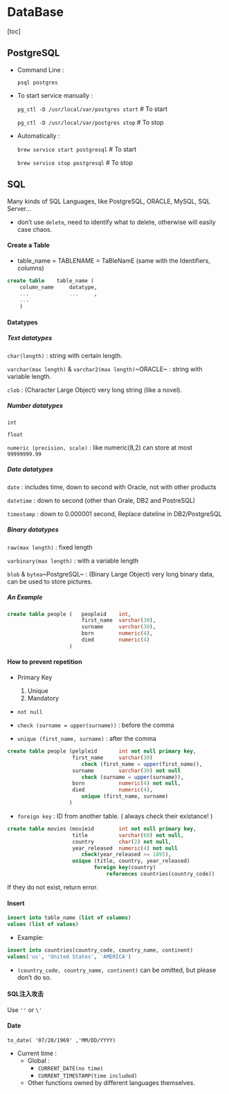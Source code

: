 # DataBase

[toc]







## PostgreSQL

- Command Line :

    `psql postgres`

- To start service manually :

    `pg_ctl -D /usr/local/var/postgres start`	  # To start

    `pg_ctl -D /usr/local/var/postgres stop`		# To stop

- Automatically :

    `brew service start postgresql`    # To start

    `brew service stop postgresql`      # To stop







## SQL

Many kinds of SQL Languages, like PostgreSQL, ORACLE, MySQL, SQL Server...



- don’t use `delete`, need to identify what to delete, otherwise will easily case chaos.



#### Create a Table

- table_name = TABLENAME = TaBleNamE (same with the Identifiers, columns)

```sql
create table	table_name (
	column_name 	datatype,
    ...				...		,
    ...
	)
```



#### Datatypes

##### Text datatypes

`char(length)` : string with certain length.

`varchar(max length)` & `varchar2(max length)`~ORACLE~ : string with variable length.

`clob` : (Character Large Object) very long string (like a novel).

##### Number datatypes

`int` 

`float`

`numeric (precision, scale)` : like numeric(8,2) can store at most `99999999.99`

##### Date datatypes

`date` : includes time, down to second with Oracle, not with other products

`datetime` : down to second (other than Orale, DB2 and PostreSQL)

`timestamp` : down to 0.000001 second, Replace dateline in DB2/PostgreSQL

##### Binary datatypes

`raw(max length)` : fixed length

`varbinary(max length)` : with a variable length

`blob` & `bytea`~PostgreSQL~ : (Binary Large Object) very long binary data, can be used to store pictures.

##### An Example

```sql
create table people (	peopleid	int,
                    	first_name	varchar(30),
                     	surname		varchar(30),
                     	born		numeric(4),
                     	died		numeric(4)
                    )
```



#### How to prevent repetition

- Primary Key
    1. Unique
    2. Mandatory

- `not null`

- `check (surname = upper(surname))` : before the comma

- `unique (first_name, surname)` : after the comma

```sql
create table people (pelpleid 		int not null primary key,
                     first_name 	varchar(30)
                     	check (first_name = upper(first_name)),
                     surname 		varchar(30) not null
                     	check (surname = upper(surname)),
                     born 			numeric(4) not null,
                     died 			numeric(4),
                     	unique (first_name, surname)
                    )
```



- `foreign key` : ID from another table. ( always check their existance! )

```sql
create table movies (movieid 		int not null primary key,
                     title 			varchar(60) not null,
                     country 		char(2) not null,
                     year_released 	numeric(4) not null
                     	check(year_released >= 1895),
                     unique (title, country, year_released)
                     		foreign key(country)
                     			references countries(country_code))
```

If they do not exist, return error.





#### Insert

```sql
insert into table_name (list of columns)
values (list of values)
```

- Example:

```sql
insert into countries(country_code, country_name, continent)
values('us', 'United States', 'AMERICA')
```

- `(country_code, country_name, continent)` can be omitted, but please don’t do so.



#### SQL注入攻击

Use `''` or `\'`



#### Date

`to_date( '07/20/1969' ,'MM/DD/YYYY)`

- Current time :
    - Global :
        - `CURRENT_DATE(no time)`
        - `CURRENT_TIMESTAMP(time included)`
    - Other functions owned by different languages themselves.

